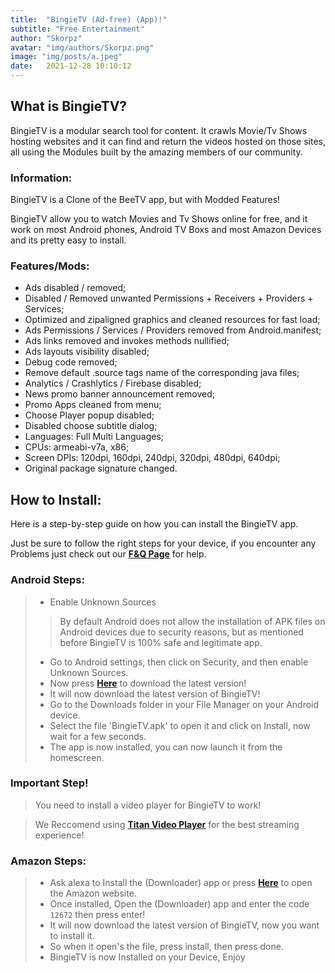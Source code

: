 ```yaml
---
title:  "BingieTV (Ad-free) (App)!"
subtitle: "Free Entertainment"
author: "Skorpz"
avatar: "img/authors/Skorpz.png"
image: "img/posts/a.jpeg"
date:   2021-12-28 10:10:12
---
```


## What is BingieTV?
BingieTV is a modular search tool for content. It crawls Movie/Tv Shows hosting websites and it can find and return the videos hosted on those sites, all using the Modules built by the amazing members of our community.

### Information:

BingieTV is a Clone of the BeeTV app, but with Modded Features!

BingieTV allow you to watch Movies and Tv Shows online for free, and it work on most Android phones, Android TV Boxs and most Amazon Devices and its pretty easy to install.

### Features/Mods:
- Ads disabled / removed;
- Disabled / Removed unwanted Permissions + Receivers + Providers + Services;
- Optimized and zipaligned graphics and cleaned resources for fast load;
- Ads Permissions / Services / Providers removed from Android.manifest;
- Ads links removed and invokes methods nullified;
- Ads layouts visibility disabled;
- Debug code removed;
- Remove default .source tags name of the corresponding java files;
- Analytics / Crashlytics / Firebase disabled;
- News promo banner announcement removed;
- Promo Apps cleaned from menu;
- Choose Player popup disabled;
- Disabled choose subtitle dialog;
- Languages: Full Multi Languages;
- CPUs: armeabi-v7a, x86;
- Screen DPIs: 120dpi, 160dpi, 240dpi, 320dpi, 480dpi, 640dpi;
- Original package signature changed.

## How to Install:
Here is a step-by-step guide on how you can install the BingieTV app.

Just be sure to follow the right steps for your device, if you encounter any Problems just check out our [**F&Q Page**](https://teamskorpz.github.io/FAQ.html) for help.

### Android Steps:
> - Enable Unknown Sources
>> By default Android does not allow the installation of APK files on Android devices due to security reasons, but as mentioned before BingieTV is 100% safe and legitimate app.
> - Go to Android settings, then click on Security, and then enable Unknown Sources.
> - Now press [**Here**](https://github.com/TeamSkorpz/teamskorpz.github.io/releases/download/Bingie-TV/BingieTV.apk) to download the latest version!
> - It will now download the latest version of BingieTV!
> - Go to the Downloads folder in your File Manager on your Android device.
> - Select the file 'BingieTV.apk' to open it and click on Install, now wait for a few seconds.
> - The app is now installed, you can now launch it from the homescreen.

### Important Step!
> You need to install a video player for BingieTV to work!

> We Reccomend using [**Titan Video Player**](https://teamskorpz.github.io/2021/11/08/Titan-Player.html) for the best streaming experience!


### Amazon Steps:
> - Ask alexa to Install the (Downloader) app or press [**Here**](https://amzn.to/3oIIJhM) to open the Amazon website.
> - Once installed, Open the (Downloader) app and enter the code `12672` then press enter!
> - It will now download the latest version of BingieTV, now you want to install it.
> - So when it open's the file, press install, then press done.
> - BingieTV is now Installed on your Device, Enjoy 
